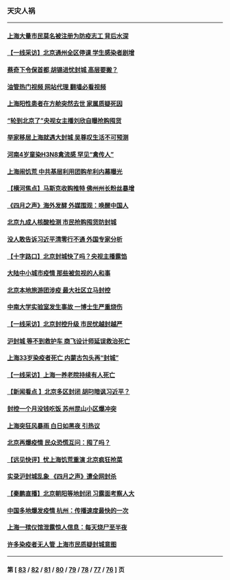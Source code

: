 ### 天灾人祸
---
#### [上海大量市民莫名被注册为防疫志工 背后水深](../../pages/ncid280/n13721701.md?04272045) 
#### [【一线采访】北京通州全区停课 学生感染者剧增](../../pages/ncid280/n13721658.md?04272045) 
#### [蔡奇下令保首都 胡锡进忧封城 高层要搬？](../../pages/ncid280/n13721660.md?04272045) 
#### [油管热门视频 网站代理 翻墙必看视频](http://209.222.30.114:81/youtube.html?04272045)
#### [上海阳性患者在方舱突然去世 家属质疑死因](../../pages/ncid280/n13721615.md?04272045) 
#### [“轮到北京了”央视女主播刘欣自曝抢购囤货](../../pages/ncid280/n13721547.md?04272045) 
#### [举家移居上海就遇大封城 吴尊叹生活不可预测](../../pages/ncid280/n13721353.md?04272045) 
#### [河南4岁童染H3N8禽流感 罕见“禽传人”](../../pages/ncid280/n13721368.md?04272045) 
#### [上海闹饥荒 中共基层利用团购牟利内幕曝光](../../pages/ncid280/n13721214.md?04272045) 
#### [【横河焦点】马斯克收购推特 佛州州长粉丝暴增](../../pages/ncid280/n13721334.md?04272045) 
#### [《四月之声》海外发酵 外媒围观：唤醒中国人](../../pages/ncid280/n13720982.md?04272045) 
#### [北京九成人核酸检测 市民抢购囤货防封城](../../pages/ncid280/n13721135.md?04272045) 
#### [没人敢告诉习近平清零行不通 外国专家分析](../../pages/ncid280/n13720943.md?04272045) 
#### [【十字路口】北京封城快了吗？央视主播露馅](../../pages/ncid280/n13721080.md?04272045) 
#### [大陆中小城市疫情 那些被忽视的人和事](../../pages/ncid280/n13721015.md?04272045) 
#### [北京本地旅游团涉疫 最大社区立马封控](../../pages/ncid280/n13720803.md?04272045) 
#### [中南大学实验室发生事故 一博士生严重烧伤](../../pages/ncid280/n13720927.md?04272045) 
#### [【一线采访】北京封控升级 市民忧越封越严](../../pages/ncid280/n13720886.md?04272045) 
#### [沪封城 等不到救护车 商飞设计师延误救治死亡](../../pages/ncid280/n13720875.md?04272045) 
#### [上海33岁染疫者死亡 内蒙古包头再“封城”](../../pages/ncid280/n13720802.md?04272045) 
#### [【一线采访】上海一养老院持续有人死亡](../../pages/ncid280/n13720350.md?04272045) 
#### [【新闻看点 】北京多区封闭 胡叼暗讽习近平？](../../pages/ncid280/n13720389.md?04272045) 
#### [封控一个月没钱吃饭 苏州昆山小区爆冲突](../../pages/ncid280/n13720716.md?04272045) 
#### [上海突狂风暴雨 白日如黑夜 引热议](../../pages/ncid280/n13720618.md?04272045) 
#### [北京再爆疫情 民众恐慌互问：囤了吗？](../../pages/ncid280/n13720653.md?04272045) 
#### [【远见快评】忧上海饥荒重演 北京疯狂抢菜](../../pages/ncid280/n13720596.md?04272045) 
#### [实录沪封城乱象 《四月之声》遭全网封杀](../../pages/ncid280/n13720629.md?04272045) 
#### [【秦鹏直播】北京朝阳等地封闭 习露面考察人大](../../pages/ncid280/n13720605.md?04272045) 
#### [中国多地爆发疫情 杭州：传播速度最快的一次](../../pages/ncid280/n13720578.md?04272045) 
#### [上海一殡仪馆泄露惊人信息：每天烧尸至半夜](../../pages/ncid280/n13720413.md?04272045) 
#### [许多染疫者无人管 上海市民质疑封城意图](../../pages/ncid280/n13720358.md?04272045) 

---
#### 第 [ [83](./83.md?04272045) / [82](./82.md?04272045) / [81](./81.md?04272045) / [80](./80.md?04272045) / [79](./79.md?04272045) / [78](./78.md?04272045) / [77](./77.md?04272045) / [76](./76.md?04272045) ] 页
